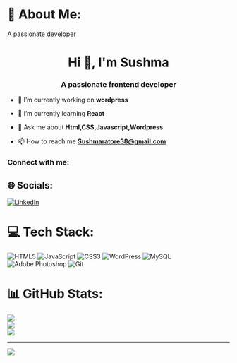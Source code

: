 # 💫 About Me:
A passionate developer

<h1 align="center">Hi 👋, I'm Sushma</h1>
<h3 align="center">A passionate frontend developer</h3>

- 🔭 I’m currently working on **wordpress**

- 🌱 I’m currently learning **React**

- 💬 Ask me about **Html,CSS,Javascript,Wordpress**

- 📫 How to reach me **Sushmaratore38@gmail.com**

<h3 align="left">Connect with me:</h3>
<p align="left">
</p>



## 🌐 Socials:
[![LinkedIn](https://img.shields.io/badge/LinkedIn-%230077B5.svg?logo=linkedin&logoColor=white)](https://linkedin.com/in/linkedin.com/in/sushma-m-b689b71b1) 

# 💻 Tech Stack:
![HTML5](https://img.shields.io/badge/html5-%23E34F26.svg?style=plastic&logo=html5&logoColor=white) ![JavaScript](https://img.shields.io/badge/javascript-%23323330.svg?style=plastic&logo=javascript&logoColor=%23F7DF1E) ![CSS3](https://img.shields.io/badge/css3-%231572B6.svg?style=plastic&logo=css3&logoColor=white) ![WordPress](https://img.shields.io/badge/WordPress-%23117AC9.svg?style=plastic&logo=WordPress&logoColor=white) ![MySQL](https://img.shields.io/badge/mysql-4479A1.svg?style=plastic&logo=mysql&logoColor=white) ![Adobe Photoshop](https://img.shields.io/badge/adobe%20photoshop-%2331A8FF.svg?style=plastic&logo=adobe%20photoshop&logoColor=white) ![Git](https://img.shields.io/badge/git-%23F05033.svg?style=plastic&logo=git&logoColor=white)
# 📊 GitHub Stats:
![](https://github-readme-stats.vercel.app/api?username=SushmaMariswamy&theme=vue-dark&hide_border=false&include_all_commits=false&count_private=false)<br/>
![](https://github-readme-streak-stats.herokuapp.com/?user=SushmaMariswamy&theme=vue-dark&hide_border=false)<br/>
![](https://github-readme-stats.vercel.app/api/top-langs/?username=SushmaMariswamy&theme=vue-dark&hide_border=false&include_all_commits=false&count_private=false&layout=compact)

---
[![](https://visitcount.itsvg.in/api?id=SushmaMariswamy&icon=0&color=0)](https://visitcount.itsvg.in)

<!-- Proudly created with GPRM ( https://gprm.itsvg.in ) -->
